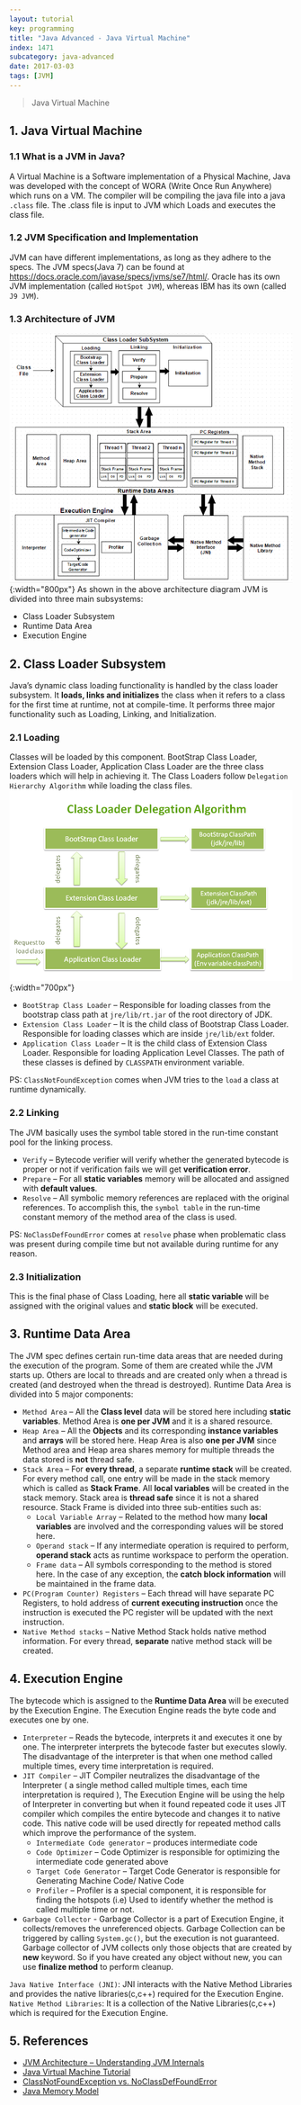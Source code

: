 ```yaml
---
layout: tutorial
key: programming
title: "Java Advanced - Java Virtual Machine"
index: 1471
subcategory: java-advanced
date: 2017-03-03
tags: [JVM]
---
```


> Java Virtual Machine

## 1. Java Virtual Machine
### 1.1 What is a JVM in Java?
A Virtual Machine is a Software implementation of a Physical Machine, Java was developed with the concept of WORA (Write Once Run Anywhere) which runs on a VM. The compiler will be compiling the java file into a java `.class` file.  The .class file is input to JVM which Loads and executes the class file.
### 1.2 JVM Specification and Implementation
JVM can have different implementations, as long as they adhere to the specs. The JVM specs(Java 7) can be found at https://docs.oracle.com/javase/specs/jvms/se7/html/. Oracle has its own JVM implementation (called `HotSpot JVM`), whereas IBM has its own (called `J9 JVM`).
### 1.3 Architecture of JVM
![image](/assets/images/java/1471/jvm-architecture.png){:width="800px"}
As shown in the above architecture diagram JVM is divided into three main subsystems:
* Class Loader Subsystem
* Runtime Data Area
* Execution Engine

## 2. Class Loader Subsystem
Java’s dynamic class loading functionality is handled by the class loader subsystem. It **loads, links and initializes** the class when it refers to a class for the first time at runtime, not at compile-time. It performs three major functionality such as Loading, Linking, and Initialization.
### 2.1 Loading
Classes will be loaded by this component. BootStrap Class Loader, Extension Class Loader, Application Class Loader are the three class loaders which will help in achieving it. The Class Loaders follow `Delegation Hierarchy Algorithm` while loading the class files.
![image](/assets/images/java/1471/class-loader.png){:width="700px"}
* `BootStrap Class Loader` – Responsible for loading classes from the bootstrap class path at `jre/lib/rt.jar` of the root directory of JDK.
* `Extension Class Loader` – It is the child class of Bootstrap Class Loader. Responsible for loading classes which are inside `jre/lib/ext` folder.
* `Application Class Loader` – It is the child class of Extension Class Loader. Responsible for loading Application Level Classes. The path of these classes is defined by `CLASSPATH` environment variable.

PS: `ClassNotFoundException` comes when JVM tries to the `load` a class at runtime dynamically.

### 2.2 Linking
The JVM basically uses the symbol table stored in the run-time constant pool for the linking process.
* `Verify` – Bytecode verifier will verify whether the generated bytecode is proper or not if verification fails we will get **verification error**.
* `Prepare` – For all **static variables** memory will be allocated and assigned with **default values**.
* `Resolve` – All symbolic memory references are replaced with the original references. To accomplish this, the `symbol table` in the run-time constant memory of the method area of the class is used.

PS: `NoClassDefFoundError` comes at `resolve` phase when problematic class was present during compile time but not available during runtime for any reason.

### 2.3 Initialization
This is the final phase of Class Loading, here all **static variable** will be assigned with the original values and **static block** will be executed.

## 3. Runtime Data Area
The JVM spec defines certain run-time data areas that are needed during the execution of the program. Some of them are created while the JVM starts up. Others are local to threads and are created only when a thread is created (and destroyed when the thread is destroyed). Runtime Data Area is divided into 5 major components:
* `Method Area` – All the **Class level** data will be stored here including **static variables**. Method Area is **one per JVM** and it is a shared resource.
* `Heap Area` – All the **Objects** and its corresponding **instance variables** and **arrays** will be stored here. Heap Area is also **one per JVM** since Method area and Heap area shares memory for multiple threads the data stored is **not** thread safe.
* `Stack Area` – For **every thread**, a separate **runtime stack** will be created. For every method call, one entry will be made in the stack memory which is called as **Stack Frame**. All **local variables** will be created in the stack memory. Stack area is **thread safe** since it is not a shared resource. Stack Frame is divided into three sub-entities such as:
  - `Local Variable Array` – Related to the method how many **local variables** are involved and the corresponding values will be stored here.
  - `Operand stack` – If any intermediate operation is required to perform, **operand stack** acts as runtime workspace to perform the operation.
  - `Frame data` – All symbols corresponding to the method is stored here. In the case of any exception, the **catch block information** will be maintained in the frame data.
* `PC(Program Counter) Registers` – Each thread will have separate PC Registers, to hold address of **current executing instruction** once the instruction is executed the PC register will be updated with the next instruction.
* `Native Method stacks` – Native Method Stack holds native method information. For every thread, **separate** native method stack will be created.

## 4. Execution Engine
The bytecode which is assigned to the **Runtime Data Area** will be executed by the Execution Engine. The Execution Engine reads the byte code and executes one by one.
* `Interpreter` – Reads the bytecode, interprets it and executes it one by one. The interpreter interprets the bytecode faster but executes slowly. The disadvantage of the interpreter is that when one method called multiple times, every time interpretation is required.
* `JIT Compiler` – JIT Compiler neutralizes the disadvantage of the Interpreter ( a single method called multiple times, each time interpretation is required ), The Execution Engine will be using the help of Interpreter in converting but when it found repeated code it uses JIT compiler which compiles the entire bytecode and changes it to native code.  This native code will be used directly for repeated method calls which improve the performance of the system.
  - `Intermediate Code generator` – produces intermediate code
  - `Code Optimizer` – Code Optimizer is responsible for optimizing the intermediate code generated above
  - `Target Code Generator` – Target Code Generator is responsible for Generating Machine Code/ Native Code
  - `Profiler` – Profiler is a special component, it is responsible for finding the hotspots (i.e) Used to identify whether the method is called multiple time or not.
* `Garbage Collector` - Garbage Collector is a part of Execution Engine, it collects/removes the unreferenced objects. Garbage Collection can be triggered by calling `System.gc()`, but the execution is not guaranteed. Garbage collector of JVM collects only those objects that are created by **new** keyword. So if you have created any object without new, you can use **finalize method** to perform cleanup.

`Java Native Interface (JNI)`: JNI interacts with the Native Method Libraries and provides the native libraries(c,c++) required for the Execution Engine.
`Native Method Libraries`: It is a collection of the Native Libraries(c,c++) which is required for the Execution Engine.

## 5. References
* [JVM Architecture – Understanding JVM Internals](https://javainterviewpoint.com/java-virtual-machine-architecture-in-java/)
* [Java Virtual Machine Tutorial](https://www.tutorialspoint.com/java_virtual_machine/index.htm)
* [ClassNotFoundException vs. NoClassDefFoundError](https://dzone.com/articles/java-classnotfoundexception-vs-noclassdeffounderro)
* [Java Memory Model](http://tutorials.jenkov.com/java-concurrency/java-memory-model.html)
